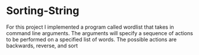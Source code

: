 # Sorting-String
For this project I implemented a program called wordlist that takes in command line arguments.  The arguments will specify a sequence of actions to be performed on a specified list of words. The possible actions are backwards, reverse, and sort
